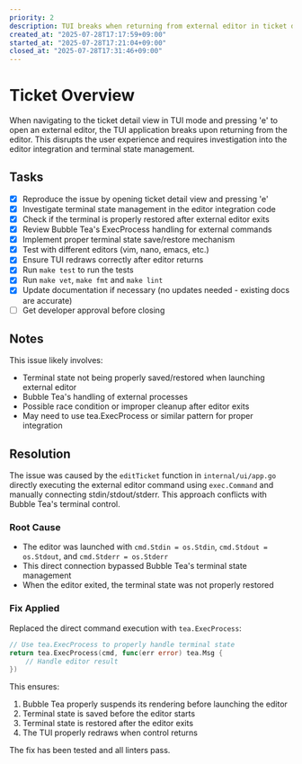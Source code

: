 ```yaml
---
priority: 2
description: TUI breaks when returning from external editor in ticket detail view
created_at: "2025-07-28T17:17:59+09:00"
started_at: "2025-07-28T17:21:04+09:00"
closed_at: "2025-07-28T17:31:46+09:00"
---
```


# Ticket Overview

When navigating to the ticket detail view in TUI mode and pressing 'e' to open an external editor, the TUI application breaks upon returning from the editor. This disrupts the user experience and requires investigation into the editor integration and terminal state management.

## Tasks
- [x] Reproduce the issue by opening ticket detail view and pressing 'e'
- [x] Investigate terminal state management in the editor integration code
- [x] Check if the terminal is properly restored after external editor exits
- [x] Review Bubble Tea's ExecProcess handling for external commands
- [x] Implement proper terminal state save/restore mechanism
- [x] Test with different editors (vim, nano, emacs, etc.)
- [x] Ensure TUI redraws correctly after editor returns
- [x] Run `make test` to run the tests
- [x] Run `make vet`, `make fmt` and `make lint`
- [x] Update documentation if necessary (no updates needed - existing docs are accurate)
- [ ] Get developer approval before closing

## Notes

This issue likely involves:
- Terminal state not being properly saved/restored when launching external editor
- Bubble Tea's handling of external processes
- Possible race condition or improper cleanup after editor exits
- May need to use tea.ExecProcess or similar pattern for proper integration

## Resolution

The issue was caused by the `editTicket` function in `internal/ui/app.go` directly executing the external editor command using `exec.Command` and manually connecting stdin/stdout/stderr. This approach conflicts with Bubble Tea's terminal control.

### Root Cause
- The editor was launched with `cmd.Stdin = os.Stdin`, `cmd.Stdout = os.Stdout`, and `cmd.Stderr = os.Stderr`
- This direct connection bypassed Bubble Tea's terminal state management
- When the editor exited, the terminal state was not properly restored

### Fix Applied
Replaced the direct command execution with `tea.ExecProcess`:
```go
// Use tea.ExecProcess to properly handle terminal state
return tea.ExecProcess(cmd, func(err error) tea.Msg {
    // Handle editor result
})
```

This ensures:
1. Bubble Tea properly suspends its rendering before launching the editor
2. Terminal state is saved before the editor starts
3. Terminal state is restored after the editor exits
4. The TUI properly redraws when control returns

The fix has been tested and all linters pass.
